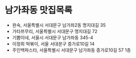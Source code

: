 # 남가좌동 맛집목록
* 완숙, 서울특별시 서대문구 남가좌2동 명지대길 35
* 가타쯔무리, 서울특별시 서대문구 명지대길 72
* 기쁨이네, 서울시 서대문구 남가좌동 345-4
* 이정희 떡볶이, 서울 서대문구 증가로10길 14
* 주인백파스타, 서울특별시 서대문구 남가좌동 증가로10길 57 1층
